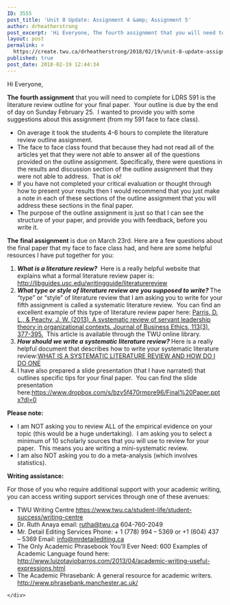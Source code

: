```yaml
---
ID: 3555
post_title: 'Unit 8 Update: Assignment 4 &amp; Assignment 5'
author: drheatherstrong
post_excerpt: 'Hi Everyone, The fourth assignment that you will need to complete for LDRS 591 is the literature review outline for your final paper.&nbsp; Your outline is due by the end of day on Sunday February 25.&nbsp; I wanted to provide you with some suggestions about this assignment (from my 591 face to face class). On [&hellip;]'
layout: post
permalink: >
  https://create.twu.ca/drheatherstrong/2018/02/19/unit-8-update-assignment-4-assignment-5/
published: true
post_date: 2018-02-19 12:44:34
---
```

Hi Everyone,

<strong>The</strong> <strong>fourth assignment</strong> that you will need to complete for LDRS 591 is the literature review outline for your final paper.  Your outline is due by the end of day on Sunday February 25.  I wanted to provide you with some suggestions about this assignment (from my 591 face to face class).

<ul>
<li>On average it took the students 4-6 hours to complete the literature review outline assignment.</li>
<li>The face to face class found that because they had not read all of the articles yet that they were not able to answer all of the questions provided on the outline assignment. Specifically, there were questions in the results and discussion section of the outline assignment that they were not able to address.  That is ok!</li>
<li>If you have not completed your critical evaluation or thought through how to present your results then I would recommend that you just make a note in each of these sections of the outline assignment that you will address these sections in the final paper.</li>
<li>The purpose of the outline assignment is just so that I can see the structure of your paper, and provide you with feedback, before you write it.</li>
</ul>

<strong>The</strong> <strong>final assignment</strong> is due on March 23rd. Here are a few questions about the final paper that my face to face class had, and here are some helpful resources I have put together for you:

<ol>
<li><em><strong>What is a literature review?</strong></em>  Here is a really helpful website that explains what a formal literature review paper is: <a href="http://libguides.usc.edu/writingguide/literaturereview">http://libguides.usc.edu/writingguide/literaturereview</a></li>
<li><em><strong>What type or style of literature review are you supposed to write? </strong></em>The &#8220;type&#8221; or &#8220;style&#8221; of literature review that I am asking you to write for your fifth assignment is called a systematic literature review.  You can find an excellent example of this type of literature review paper here: <a href="https://ezproxy.student.twu.ca/login?url=http://search.ebscohost.com/login.aspx?direct=true&amp;db=bth&amp;AN=87015717&amp;site=eds-live">Parris, D. L., &amp; Peachy, J. W. (2013). A systematic review of servant leadership theory in organizational contexts. Journal of Business Ethics, 113(3), 377-395.</a>  This article is available through the TWU online library.</li>
<li><em><strong>How should we write a systematic literature review? </strong></em>Here is a really helpful document that describes how to write your systematic literature review:<a href="http://create.twu.ca/drheatherstrong/files/2018/02/WHAT-IS-A-SYSTEMATIC-LITERATURE-REVIEW-AND-HOW-DO-I-DO-ONE.pdf">WHAT IS A SYSTEMATIC LITERATURE REVIEW AND HOW DO I DO ONE</a></li>
<li>I have also prepared a slide presentation (that I have narrated) that outlines specific tips for your final paper.  You can find the slide presentation here:<a href="https://www.dropbox.com/s/bzv5f470rmpre96/Final%20Paper.pptx?dl=0">https://www.dropbox.com/s/bzv5f470rmpre96/Final%20Paper.pptx?dl=0</a></li>
</ol>

<strong>Please note:</strong>

<ul>
<li>I am NOT asking you to review ALL of the empirical evidence on your topic (this would be a huge undertaking).  I am asking you to select a minimum of 10 scholarly sources that you will use to review for your paper.  This means you are writing a mini-systematic review.</li>
<li>I am also NOT asking you to do a meta-analysis (which involves statistics).</li>
</ul>

<strong>Writing assistance:</strong>

For those of you who require additional support with your academic writing, you can access writing support services through one of these avenues:

<ul>
<li>TWU Writing Centre <a href="https://www.twu.ca/student-life/student-success/writing-centre">https://www.twu.ca/student-life/student-success/writing-centre</a></li>
<li>Dr. Ruth Anaya email: <a href="mailto:rutha@twu.ca">rutha@twu.ca</a> 604-760-2049</li>
<li>Mr. Detail Editing Services Phone: + 1 (778) 994 &#8211; 5369 or +1 (604) 437 – 5369 Email: <a href="mailto:info@mrdetailediting.ca">info@mrdetailediting.ca</a></li>
<li>The Only Academic Phrasebook You&#8217;ll Ever Need: 600 Examples of Academic Language found here: <a href="http://www.luizotaviobarros.com/2013/04/academic-writing-useful-expressions.html">http://www.luizotaviobarros.com/2013/04/academic-writing-useful-expressions.html</a></li>
<li>The Academic Phrasebank: A general resource for academic writers. <a href="http://www.phrasebank.manchester.ac.uk/">http://www.phrasebank.manchester.ac.uk/</a></li>
</ul>

<div id="themify_builder_content-125" data-postid="125" class="themify_builder_content themify_builder_content-125 themify_builder">

    </div>

<!-- /themify_builder_content -->